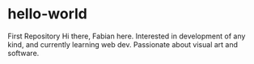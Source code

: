 # hello-world
First Repository
Hi there, Fabian here. Interested in development of any kind, and currently learning web dev.
Passionate about visual art and software.
